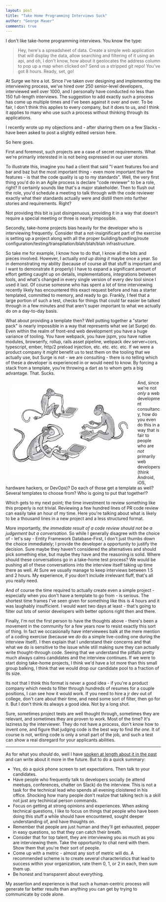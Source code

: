 ```yaml
---
layout: post
title: "Take Home Programming Interviews Suck"
author: "George Mauer"
comments: true
---
```


I don't like take-home programming interviews. You know the type:

> Hey, here's a spreadsheet of data. Create a simple web application that will display the data, allow searching and filtering of it using an api, and oh,
> I don't know, how about it geolocates the address column to pop up a map when clicked on? Send us a stripped git repo! You've got 8 hours. Ready, set, go!

At Surge we hire a lot. Since I've taken over designing and implementing the interviewing process, we've hired over 250 senior-level developers, interviewed well over 1000, and I personally have conducted no less than 150 full-length interviews. The suggestion to add exactly such a process has come up multiple times and I've been against it over and over. To be fair, I don't think this applies to every company, but it does to us, and I think it applies to many who use such a process without thinking through its applications.

I recently wrote up my objections and - after sharing them on a few Slacks - have been asked to post a slightly edited version here.

So here goes.

<!--break-->

First and foremost, such projects are a case of secret requirements. What we're primarily interested in is not being expressed in our user stories.

To illustrate this, imagine you had a client that said "I want features foo and bar and baz but the most important thing - even more important than the features - is that the code quality is up to my standards". Well, the very first thing you'd do in an Agile process is declare "code reviewer" to be a role, right? It certainly sounds like that's a major stakeholder. Then to flush out the role, you'd schedule a meeting to talk through with the code reviewer exactly what their standards actually were and distill them into further stories and requirements. Right?

Not providing this bit is just disingenuous, providing it in a way that doesn't require a special meeting or three is nearly impossible.

Secondly, take-home projects bias heavily for the developer who is interviewing frequently. Consider that a not-insignificant part of the exercise is setting up a project along with all the proper building/bundling/route configuration/testing/transpilation/blah/blah/blah infrastructure.

So take me for example, I know how to do that, I know all the bits and pieces involved. However, I actually *end up doing it* maybe once a year. So in demonstrating my ability (because of course all that stuff is important and I want to demonstrate it properly) I have to expand a significant amount of effort getting caught up on details, implementations, integrations between tools, and what's changed in every single version of every dev tool since I used it last. Of course someone who has spent a lot of time interviewing recently likely has encountered this exact request before and has a starter templated, committed to memory, and ready to go. Frankly, I feel that a large portion of such a test, checks for things that could far easier be talked through in a few minutes and that aren't super important to what we actually do on a day-to-day basis.

What about providing a template then? Well putting together a "starter pack" is nearly impossible in a way that represents what we (at Surge) do. Even within the realm of front-end web development you have a huge variance of tooling. You have webpack, you have jspm, you have native modules, browserify, rollup, rails asset pipeline, webpack dev server+cors, typescript, ember, http/2 preload injection, etc. etc. etc. etc. If we were a product company it *might* benefit us to test them on the tooling that we actually use, but Surge is not - we are consulting - there is no telling which of these a developer is experienced in or would need to know. By forcing a stack from a template, you're throwing a dart as to whom gets a big advantage. That. Sucks.

<figure style="float: left; margin: 1em;">
  <img src="/img/project-interviews/code-monkeys.jpg" alt="Code Monkeys">
</figure>

And, since we're not *only* a web development consultancy, how do you even do this in a way that is fair to people who are *not* primarily web developers (think Android, iOS, hardware hackers, or DevOps)? Do each of those get a template as well? Several templates to choose from? Who is going to put that together!?

Which gets to my next point; the time investment to review something like this properly is not trivial. Reviewing a few hundred lines of PR code review can easily take an hour of my time. Here you're talking about what is likely to be a thousand lines in a new project and a less structured format.

More importantly, *the immediate result of a code review should not be a judgement but a conversation*. So while I generally disagree with the choice of - let's say - Entity Framework Database-First, I don't just thumbs down the choice immediately; I provide the developer a opportunity to justify the decision. Sure maybe they haven't considered the alternatives and should pick something else, but maybe they have and the reasoning is solid. Where should these conversations go in a take-home test process? We would be pushing all of these conversations into the interview itself taking up time there as well. At Sure we usually manage to keep interviews between 1.5 and 2 hours. My experience, if you don't include irrelevant fluff, that's all you really need.

And of course the time required to actually create even a simple project - especially when you don't have a template to go from - is serious. The shortest time frames I've seen given for something like this is 4 hours and it was laughably insufficient. I would want two days at least - that's going to filter out lots of senior developers with better options right then and there.

Finally, I'm not the first person to have the thoughts above - there's been a movement in the community for a few years now to resist exactly this sort of thing. In fact we occasionally have interviewees balk at the mere mention of a coding exercise (because we *do* do a simple live-coding one during the interview itself). I then explain that I understand their concerns and that what we do is sensitive to the issue while still making sure they can actually write thought-through code. Seeing that we understand the pitfalls pretty much always calms candidates and the interview continues. If we were to start doing take-home projects, I think we'd have a lot more than this small group balking, I think that we would drop our candidate pool to a fraction of its size.

Its not that I think this format is never a good idea - if you're a product company which needs to filter through hundreds of resumes for a couple positions, I can see how it would work. If you need to hire a jr dev out of college, don't care about their time, and need some sort of filter, then go for it. But I don't think its always a good idea. Not by a long shot.

Sure, sometimes project tests are well thought through, sometimes they are relevant, and sometimes they are proven to work. Most of the time? It's laziness by the interviewer. They do not have a process, don't know how to invent one, and figure that judging code is the best way to find *the one*. It of course is not, writing code is only a small part of the job, and such a test can show a real disregard for your applicants abilities.

-----

As for what you *should* do, well I have [spoken at length about it in the past](https://docs.google.com/presentation/d/1AQE0cl3pUev2j2z3PN1aZI8fYOSFlD5MQkspZkJEfCs/edit?usp=sharing) and can write about it more in the future. But to do a quick summary:

* Yes, do a quick phone screen to set expectations. Then talk to your candidates.
* Have people who frequently talk to developers socially (ie attend meetups, conferences, chatter on Slack) do the interview. This is not a task for the technical lead who spends all evening cloistered in his office. Shocking how many people don't realize that talking tech is a skill not just any techinical person commands.
* Focus on getting at strong opinions and experiences. When asking technical questions, I like to focus on things that people who have been doing this stuff a while should have encountered, sought deeper understanding of, and have thoughts on.
* Remember that people are just human and they'll get exhausted, pepper in easy questions, so that they can catch their breath.
* Consider that for top talent, they are interviewing you as much as you are interviewing them. Take the opportunity to chat nerd with them. Show them that you're their sort of people.
* Come up with a metric - almost any sort of metric will do. A recommended scheme is to create several characteristics that lead to success within your organization, rate them 0, 1, or 2 in each, then sum them up.
* Be honest and transparent about everything.

My assertion and experience is that such a human-centric process will generate far better results than anything you can get by trying to communicate by code alone.
